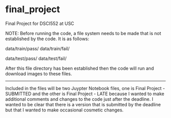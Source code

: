 # final_project
Final Project for DSCI552 at USC

NOTE: Before running the code, a file system needs to be made that is not established by the code. It is as follows:

data/train/pass/
data/train/fail/

data/test/pass/
data/test/fail/

After this file directory has been established then the code will run and download images to these files.

_____________________________

Included in the files will be two Juypter Notebook files, one is Final Project - SUBMITTED and the other is Final Project - LATE because I wanted to make additional comments and changes to the code just after the deadline. I wanted to be clear that there is a version that is submitted by the deadline but that I wanted to make occasional cosmetic changes.

